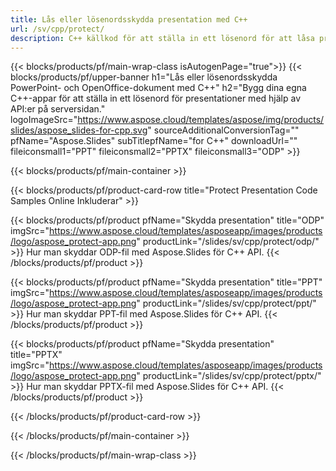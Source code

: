```yaml
---
title: Lås eller lösenordsskydda presentation med C++
url: /sv/cpp/protect/
description: C++ källkod för att ställa in ett lösenord för att låsa presentationen
---
```


{{< blocks/products/pf/main-wrap-class isAutogenPage="true">}}
{{< blocks/products/pf/upper-banner h1="Lås eller lösenordsskydda PowerPoint- och OpenOffice-dokument med C++" h2="Bygg dina egna C++-appar för att ställa in ett lösenord för presentationer med hjälp av API:er på serversidan." logoImageSrc="https://www.aspose.cloud/templates/aspose/img/products/slides/aspose_slides-for-cpp.svg" sourceAdditionalConversionTag="" pfName="Aspose.Slides" subTitlepfName="for C++" downloadUrl="" fileiconsmall1="PPT" fileiconsmall2="PPTX" fileiconsmall3="ODP" >}}

{{< blocks/products/pf/main-container >}}

{{< blocks/products/pf/product-card-row title="Protect Presentation Code Samples Online Inkluderar" >}}

{{< blocks/products/pf/product pfName="Skydda presentation" title="ODP" imgSrc="https://www.aspose.cloud/templates/asposeapp/images/products/logo/aspose_protect-app.png" productLink="/slides/sv/cpp/protect/odp/" >}}
Hur man skyddar ODP-fil med Aspose.Slides för C++ API.
{{< /blocks/products/pf/product >}}

{{< blocks/products/pf/product pfName="Skydda presentation" title="PPT" imgSrc="https://www.aspose.cloud/templates/asposeapp/images/products/logo/aspose_protect-app.png" productLink="/slides/sv/cpp/protect/ppt/" >}}
Hur man skyddar PPT-fil med Aspose.Slides för C++ API.
{{< /blocks/products/pf/product >}}

{{< blocks/products/pf/product pfName="Skydda presentation" title="PPTX" imgSrc="https://www.aspose.cloud/templates/asposeapp/images/products/logo/aspose_protect-app.png" productLink="/slides/sv/cpp/protect/pptx/" >}}
Hur man skyddar PPTX-fil med Aspose.Slides för C++ API.
{{< /blocks/products/pf/product >}}



{{< /blocks/products/pf/product-card-row >}}

{{< /blocks/products/pf/main-container >}}
    
{{< /blocks/products/pf/main-wrap-class >}}